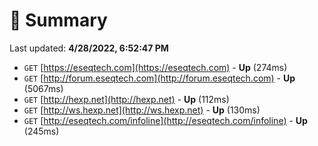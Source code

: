# 📖 Summary
Last updated: **4/28/2022, 6:52:47 PM**

- `GET` [https://eseqtech.com](https://eseqtech.com) - **Up** (274ms)
- `GET` [http://forum.eseqtech.com](http://forum.eseqtech.com) - **Up** (5067ms)
- `GET` [http://hexp.net](http://hexp.net) - **Up** (112ms)
- `GET` [http://ws.hexp.net](http://ws.hexp.net) - **Up** (130ms)
- `GET` [http://eseqtech.com/infoline](http://eseqtech.com/infoline) - **Up** (245ms)
